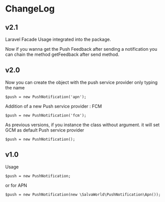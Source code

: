#   ChangeLog

##  v2.1
Laravel Facade Usage integrated into the package.

Now if you wanna get the Push Feedback after sending a notification you can chain the method getFeedback after send method.


##  v2.0

Now you can create the object with the push service provider only typing the name

    $push = new PushNotification('apn');

Addition of a new Push service provider : FCM

    $push = new PushNotification('fcm');

As previous versions, if you instance the class without argument. it will set GCM as default Push service provider

    $push = new PushNotification();


##  v1.0

Usage

    $push = new PushNotification;

or for APN

    $push = new PushNotification(new \SalvaWorld\PushNotification\Apn());
